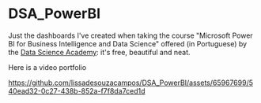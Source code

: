 # DSA_PowerBI
Just the dashboards I've created when taking the course "Microsoft Power BI for Business Intelligence and Data Science" offered (in Portuguese) by the [Data Science Academy](https://www.datascienceacademy.com.br): it's free, beautiful and neat.

Here is a video portfolio 

https://github.com/lissadesouzacampos/DSA_PowerBI/assets/65967699/540ead32-0c27-438b-852a-f7f8da7ced1d

